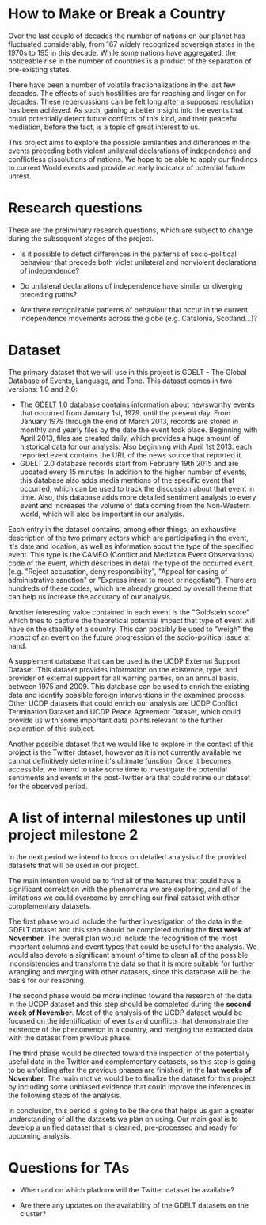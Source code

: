 # How to Make or Break a Country

Over the last couple of decades the number of nations on our planet has fluctuated considerably, from 167 widely recognized sovereign states in the 1970s to 195 in this decade. While some nations have aggregated, the noticeable rise in the number of countries is a product of the separation of pre-existing states.

There have been a number of volatile fractionalizations in the last few decades. The effects of such hostilities are far reaching and linger on for decades. These repercussions can be felt long after a supposed resolution has been achieved. As such, gaining a better insight into the events that could potentially detect future conflicts of this kind, and their peaceful mediation, before the fact, is a topic of great interest to us.

This project aims to explore the possible similarities and differences in the events preceding both violent unilateral declarations of independence and conflictless dissolutions of nations. We hope to be able to apply our findings to current World events and provide an early indicator of potential future unrest.


# Research questions
These are the preliminary research questions, which are subject to change during the subsequent stages of the project.

 - Is it possible to detect differences in the patterns of socio-political behaviour that precede both violet unilateral and nonviolent declarations of independence?

 - Do unilateral declarations of independence have similar or diverging preceding paths?

 - Are there recognizable patterns of behaviour that occur in the current independence movements across the globe (e.g. Catalonia, Scotland…)?



# Dataset
The primary dataset that we will use in this project is GDELT - The Global Database of Events, Language, and Tone. This dataset comes in two versions: 1.0 and 2.0: 
- The GDELT 1.0 database contains information about newsworthy events that occurred from January 1st, 1979. until the present day. From January 1979 through the end of March 2013, records are stored in monthly and yearly files by the date the event took place. Beginning with April 2013, files are created daily, which provides a huge amount of historical data for our analysis. Also beginning with April 1st 2013. each reported event contains the URL of the news source that reported it. 
- GDELT 2.0 database records start from February 19th 2015 and are updated every 15 minutes. In addition to the higher number of events, this database also adds media mentions of the specific event that occurred, which can be used to track the discussion about that event in time. Also, this database adds more detailed sentiment analysis to every event and increases the volume of data coming from the Non-Western world, which will also be important in our analysis. 

Each entry in the dataset contains, among other things, an exhaustive description of the two primary actors which are participating in the event, it's date and location, as well as information about the type of the specified event. This type is the CAMEO (Conflict and Mediation Event Observations) code of the event, which describes in detail the type of the occurred event, (e.g. "Reject accusation, deny responsibility", "Appeal for easing of administrative sanction" or "Express intent to meet or negotiate"). There are hundreds of these codes, which are already grouped by overall theme that can help us increase the accuracy of our analysis.

Another interesting value contained in each event is the "Goldstein score" which tries to capture the theoretical potential impact that type of event will have on the stability of a country. This can possibly be used to "weigh" the impact of an event on the future progression of the socio-political issue at hand.
	
A supplement database that can be used is the UCDP External Support Dataset. This dataset provides information on the existence, type, and provider of external support for all warring parties, on an annual basis, between 1975 and 2009. This database can be used to enrich the existing data and identify possible foreign interventions in the examined process. Other UCDP datasets that could enrich our analysis are UCDP Conflict Termination Dataset and UCDP Peace Agreement Dataset, which could provide us with some important data points relevant to the further exploration of this subject. 
	
Another possible dataset that we would like to explore in the context of this project is the Twitter dataset, however as it is not currently available we cannot definitively determine it's ultimate function. Once it becomes accessible, we intend to take some time to investigate the potential sentiments and events in the post-Twitter era that could refine our dataset for the observed period.

# A list of internal milestones up until project milestone 2

In the next period we intend to focus on detailed analysis of the provided datasets that will be used in our project.

The main intention would be to find all of the features that could have a significant correlation with the phenomena we are exploring, and all of the limitations we could overcome by enriching our final dataset with other complementary datasets.

The first phase would include the further investigation of the data in the GDELT dataset and this step should be completed during the **first week of November**. The overall plan would include the recognition of the most important columns and event types that could be useful for the analysis. We would also devote a significant amount of time to clean all of the possible inconsistencies and transform the data so that it is more suitable for further wrangling and merging with other datasets, since this database will be the basis for our reasoning.

The second phase would be more inclined toward the research of the data in the UCDP dataset and this step should be completed during the **second week of November**. Most of the analysis of the UCDP dataset would be focused on the identification of events and conflicts that demonstrate the existence of the phenomenon in a country, and merging the extracted data with the dataset from previous phase.

The third phase would be directed toward the inspection of the potentially useful data in the Twitter and complementary datasets, so this step is going to be unfolding after the previous phases are finished, in the **last weeks of November**. The main motive would be to finalize the dataset for this project by including some unbiased evidence that could improve the inferences in the following steps of the analysis.

In conclusion, this period is going to be the one that helps us gain a greater understanding of all the datasets we plan on using. Our main goal is to develop a unified dataset that is cleaned, pre-processed and ready for upcoming analysis.


# Questions for TAs

 - When and on which platform will the Twitter dataset be available?

 - Are there any updates on the availability of the GDELT datasets on the cluster?

